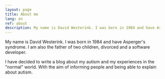```yaml
---
layout: page
title: About me
lang: en
ref: about
description: My name is David Westerink. I was born in 1984 and have Asperger's syndrome. I am also the father of two children, divorced and a software developer.
---
```

<p> My name is David Westerink. I was born in 1984 and have Asperger's syndrome. I am also the father of two children, divorced and a software developer. </p>
<p> I have decided to write a blog about my autism and my experiences in the "normal" world. With the aim of informing people and being able to explain about autism. </p>
